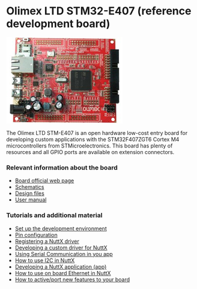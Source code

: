 # Olimex LTD STM32-E407 (reference development board)

![](../../imgs/STM32-E407.jpg)

The Olimex LTD STM-E407 is an open hardware low-cost entry board for developing custom applications
with the STM32F407ZGT6 Cortex M4 microcontrollers from STMicroelectronics. This board
has plenty of resources and all GPIO ports are available on extension connectors.

### Relevant information about the board
- [Board official web page](https://www.olimex.com/Products/ARM/ST/STM32-E407/)
- [Schematics](../../schematics/stm32-e407/)
- [Design files](../../design_files/stm32-e407/)
- [User manual](./STM32-E407.pdf)

### Tutorials and additional material
- [Set up the development environment](https://github.com/microROS/docker/tree/master/stm32-e407)
- [Pin configuration](https://github.com/microROS/NuttX/issues/6)
- [Registering a NuttX driver](https://github.com/microROS/NuttX/issues/3)
- [Developing a custom driver for NuttX](https://github.com/microROS/NuttX/issues/9)
- [Using Serial Communication in you app](https://github.com/microROS/NuttX/issues/10)
- [How to use I2C in NuttX](https://github.com/microROS/NuttX/issues/11)
- [Developing a NuttX application (app)](https://github.com/microROS/NuttX/issues/12)
- [How to use on board Ethernet in NuttX](https://github.com/microROS/NuttX/issues/13)
- [How to active/port new features to your board](https://github.com/microROS/NuttX/issues/14)
